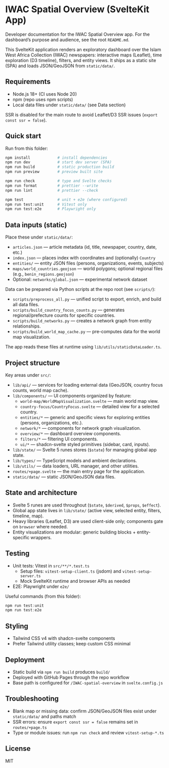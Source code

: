 # IWAC Spatial Overview (SvelteKit App)

Developer documentation for the IWAC Spatial Overview app. For the dashboard’s purpose and audience, see the root `README.md`.

This SvelteKit application renders an exploratory dashboard over the Islam West Africa Collection (IWAC) newspapers: interactive maps (Leaflet), time exploration (D3 timeline), filters, and entity views. It ships as a static site (SPA) and loads JSON/GeoJSON from `static/data/`.

## Requirements

- Node.js 18+ (CI uses Node 20)
- npm (repo uses npm scripts)
- Local data files under `static/data/` (see Data section)

SSR is disabled for the main route to avoid Leaflet/D3 SSR issues (`export const ssr = false`).

## Quick start

Run from this folder:

```powershell
npm install            # install dependencies
npm run dev            # start dev server (SPA)
npm run build          # static production build
npm run preview        # preview built site

npm run check          # type and Svelte checks
npm run format         # prettier --write
npm run lint           # prettier --check

npm test               # unit + e2e (where configured)
npm run test:unit      # Vitest only
npm run test:e2e       # Playwright only
```

## Data inputs (static)

Place these under `static/data/`:

- `articles.json` — article metadata (id, title, newspaper, country, date, etc.)
- `index.json` — places index with coordinates and (optionally) `Country`
- `entities/` — entity JSON files (persons, organizations, events, subjects)
- `maps/world_countries.geojson` — world polygons; optional regional files (e.g., `benin_regions.geojson`)
- Optional: `networks/global.json` — experimental network dataset

Data can be prepared via Python scripts at the repo root (see `scripts/`):

- `scripts/preprocess_all.py` — unified script to export, enrich, and build all data files.
- `scripts/build_country_focus_counts.py` — generates regional/prefecture counts for specific countries.
- `scripts/build_networks.py` — creates a network graph from entity relationships.
- `scripts/build_world_map_cache.py` — pre-computes data for the world map visualization.

The app reads these files at runtime using `lib/utils/staticDataLoader.ts`.

## Project structure

Key areas under `src/`:

- `lib/api/` — services for loading external data (GeoJSON, country focus counts, world map cache).
- `lib/components/` — UI components organized by feature:
  - `world-map/WorldMapVisualization.svelte` — main world map view.
  - `country-focus/CountryFocus.svelte` — detailed view for a selected country.
  - `entities/*` — generic and specific views for exploring entities (persons, organizations, etc.).
  - `network/*` — components for network graph visualization.
  - `overview/*` — dashboard overview components.
  - `filters/*` — filtering UI components.
  - `ui/*` — shadcn-svelte styled primitives (sidebar, card, inputs).
- `lib/state/` — Svelte 5 runes stores (`$state`) for managing global app state.
- `lib/types/` — TypeScript models and ambient declarations.
- `lib/utils/` — data loaders, URL manager, and other utilities.
- `routes/+page.svelte` — the main entry page for the application.
- `static/data/` — static JSON/GeoJSON data files.

## State and architecture

- Svelte 5 runes are used throughout (`$state`, `$derived`, `$props`, `$effect`).
- Global app state lives in `lib/state/` (active view, selected entity, filters, timeline, map).
- Heavy libraries (Leaflet, D3) are used client-side only; components gate on `browser` where needed.
- Entity visualizations are modular: generic building blocks + entity-specific wrappers.

## Testing

- Unit tests: Vitest in `src/**/*.test.ts`
  - Setup files: `vitest-setup-client.ts` (jsdom) and `vitest-setup-server.ts`
  - Mock SvelteKit runtime and browser APIs as needed
- E2E: Playwright under `e2e/`

Useful commands (from this folder):

```powershell
npm run test:unit
npm run test:e2e
```

## Styling

- Tailwind CSS v4 with shadcn-svelte components
- Prefer Tailwind utility classes; keep custom CSS minimal

## Deployment

- Static build via `npm run build` produces `build/`
- Deployed with GitHub Pages through the repo workflow
- Base path is configured for `/IWAC-spatial-overview` in `svelte.config.js`

## Troubleshooting

- Blank map or missing data: confirm JSON/GeoJSON files exist under `static/data/` and paths match
- SSR errors: ensure `export const ssr = false` remains set in `routes/+page.ts`
- Type or module issues: run `npm run check` and review `vitest-setup-*.ts`

## License

MIT

